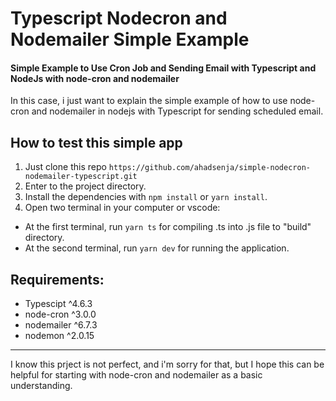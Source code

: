 # Typescript Nodecron and Nodemailer Simple Example
#### Simple Example to Use Cron Job and Sending Email with Typescript and NodeJs with node-cron and nodemailer

In this case, i just want to explain the simple example of how to use node-cron and nodemailer in nodejs with
Typescript for sending scheduled email.

## How to test this simple app
1. Just clone this repo `https://github.com/ahadsenja/simple-nodecron-nodemailer-typescript.git`
2. Enter to the project directory.
3. Install the dependencies with `npm install` or `yarn install`.
4. Open two terminal in your computer or vscode:
  - At the first terminal, run `yarn ts` for compiling .ts into .js file to "build" directory.
  - At the second terminal, run `yarn dev` for running the application.

## Requirements:
- Typescipt ^4.6.3
- node-cron ^3.0.0
- nodemailer ^6.7.3
- nodemon ^2.0.15

<hr>
I know this prject is not perfect, and i'm sorry for that,
but I hope this can be helpful for starting with node-cron and nodemailer as a basic understanding.